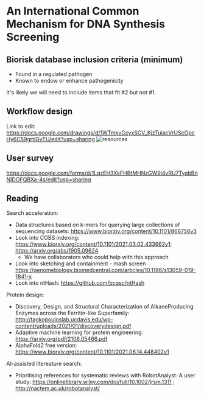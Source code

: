 # An International Common Mechanism for DNA Synthesis Screening

## Biorisk database inclusion criteria (minimum)
* Found in a regulated pathogen
* Known to endow or enhance pathogenicity

It's likely we will need to include items that fit #2 but not #1. 

## Workflow design
Link to edit: https://docs.google.com/drawings/d/1WTmkvCcyxSCV_KjzTuiacVrUScOpcHy6C59grtiGvTU/edit?usp=sharing
![resources](https://docs.google.com/drawings/d/e/2PACX-1vRQ8uJzbXDgQi68p_S-f6EssH-QgRfuqDhV9QFI4eZRn_CLJJrPbYB8U1n6CWl873G9y-R-q1FdrnNf/pub?w=2570&h=2360)

## User survey
https://docs.google.com/forms/d/1LqzEH3XkFHBtMHNzGW9i4vRU7TyabBnNIDOFQBXa-4s/edit?usp=sharing

## Reading
Search acceleration:
* Data structures based on k-mers for querying large collections of sequencing datasets: https://www.biorxiv.org/content/10.1101/866756v3
* Look into COBS indexing: https://www.biorxiv.org/content/10.1101/2021.03.02.433662v1; https://arxiv.org/abs/1905.09624
  * We have collaborators who could help with this approach
* Look into sketching and containment - mash screen https://genomebiology.biomedcentral.com/articles/10.1186/s13059-019-1841-x
* Look into ntHash: https://github.com/bcgsc/ntHash

Protein design:
* Discovery, Design, and Structural Characterization of AlkaneProducing Enzymes across the Ferritin-like Superfamily: http://tagkopouloslab.ucdavis.edu/wp-content/uploads/2021/01/discoverydesign.pdf
* Adaptive machine learning for protein engineering: https://arxiv.org/pdf/2106.05466.pdf
* AlphaFold2 free version: https://www.biorxiv.org/content/10.1101/2021.06.14.448402v1

AI-assisted litereature search:
* Prioritising references for systematic reviews with RobotAnalyst: A user study: https://onlinelibrary.wiley.com/doi/full/10.1002/jrsm.1311 ; http://nactem.ac.uk/robotanalyst/
